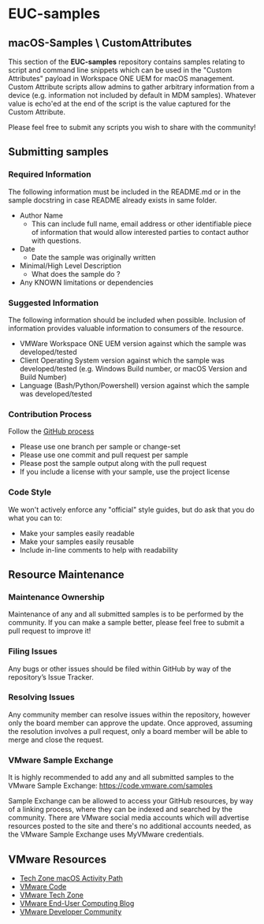 # EUC-samples

## macOS-Samples \ CustomAttributes
This section of the **EUC-samples** repository contains samples relating to script and command line snippets which can be used in the "Custom Attributes" payload in Workspace ONE UEM for macOS management.  Custom Attribute scripts allow admins to gather arbitrary information from a device (e.g. information not included by default in MDM samples).  Whatever value is echo'ed at the end of the script is the value captured for the Custom Attribute.


Please feel free to submit any scripts you wish to share with the community!


## Submitting samples

### Required Information
The following information must be included in the README.md or in the sample docstring in case README already exists in same folder.
* Author Name
  * This can include full name, email address or other identifiable piece of information that would allow interested parties to contact author with questions.
* Date
  * Date the sample was originally written
* Minimal/High Level Description
  * What does the sample do ?
* Any KNOWN limitations or dependencies

### Suggested Information
The following information should be included when possible. Inclusion of information provides valuable information to consumers of the resource.
* VMWare Workspace ONE UEM version against which the sample was developed/tested
* Client Operating System version against which the sample was developed/tested (e.g. Windows Build number, or macOS Version and Build Number)
* Language (Bash/Python/Powershell) version against which the sample was developed/tested

### Contribution Process

Follow the [GitHub process](https://help.github.com/articles/fork-a-repo)
* Please use one branch per sample or change-set
* Please use one commit and pull request per sample
* Please post the sample output along with the pull request
* If you include a license with your sample, use the project license

### Code Style

We won't actively enforce any "official" style guides, but do ask that you do what you can to:
* Make your samples easily readable
* Make your samples easily reusable
* Include in-line comments to help with readability

## Resource Maintenance

### Maintenance Ownership
Maintenance of any and all submitted samples is to be performed by the community.  If you can make a sample better, please feel free to submit a pull request to improve it!

### Filing Issues
Any bugs or other issues should be filed within GitHub by way of the repository’s Issue Tracker.

### Resolving Issues
Any community member can resolve issues within the repository, however only the board member can approve the update. Once approved, assuming the resolution involves a pull request, only a board member will be able to merge and close the request.

### VMware Sample Exchange
It is highly recommended to add any and all submitted samples to the VMware Sample Exchange:  <https://code.vmware.com/samples>

Sample Exchange can be allowed to access your GitHub resources, by way of a linking process, where they can be indexed and searched by the community. There are VMware social media accounts which will advertise resources posted to the site and there's no additional accounts needed, as the VMware Sample Exchange uses MyVMware credentials.


## VMware Resources
* [Tech Zone macOS Activity Path](https://techzone.vmware.com/understanding-macos-management)
* [VMware Code](https://code.vmware.com/home)
* [VMware Tech Zone](https://techzone.vmware.com)
* [VMware End-User Computing Blog](https://blogs.vmware.com/euc)
* [VMware Developer Community](https://communities.vmware.com/community/vmtn/developer)